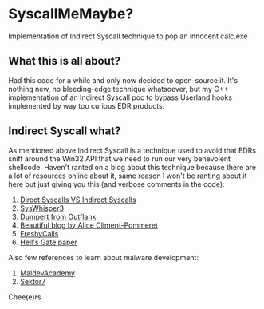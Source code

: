# SyscallMeMaybe?
Implementation of Indirect Syscall technique to pop an innocent calc.exe

## What this is all about? 
Had this code for a while and only now decided to open-source it. It's nothing new, no bleeding-edge technique whatsoever, but my C++ implementation of an Indirect Syscall poc to bypass Userland hooks implemented by way too curious EDR products. 

## Indirect Syscall what? 
As mentioned above Indirect Syscall is a technique used to avoid that EDRs sniff around the Win32 API that we need to run our very benevolent shellcode. Haven't ranted on a blog about this technique because there are a lot of resources online about it, same reason I won't be ranting about it here but just giving you this (and verbose comments in the code): 

1. [Direct Syscalls VS Indirect Syscalls](https://redops.at/en/blog/direct-syscalls-vs-indirect-syscalls)
2. [SysWhisper3](https://github.com/klezVirus/SysWhispers3)
3. [Dumpert from Outflank](https://github.com/outflanknl/Dumpert)
4. [Beautiful blog by Alice Climent-Pommeret](https://alice.climent-pommeret.red/posts/direct-syscalls-hells-halos-syswhispers2/#direct-syscall-you-say-)
5. [FreshyCalls](https://github.com/crummie5/FreshyCalls)
6. [Hell's Gate paper](https://vxug.fakedoma.in/papers/VXUG/Exclusive/HellsGate.pdf)

Also few references to learn about malware development: 

1. [MaldevAcademy](https://maldevacademy.com)
2. [Sektor7](https://institute.sektor7.net/)

Chee(e)rs